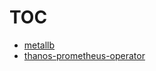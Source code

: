 # TOC

* [metallb](charts/metallb/README.md)
* [thanos-prometheus-operator](charts/thanos-prometheus-operator/README.md)
